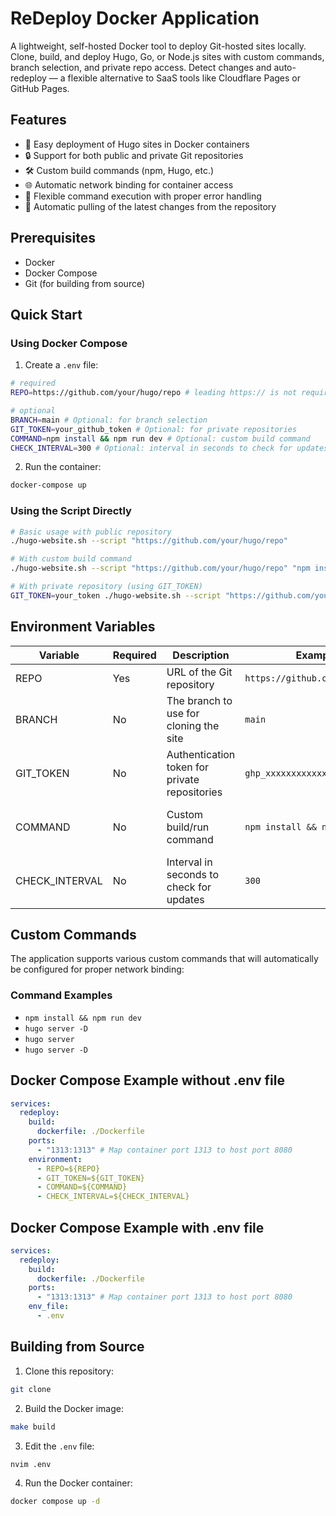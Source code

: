 # ReDeploy Docker Application

A lightweight, self-hosted Docker tool to deploy Git-hosted sites locally. Clone, build, and deploy Hugo, Go, or Node.js sites with custom commands, branch selection, and private repo access. Detect changes and auto-redeploy — a flexible alternative to SaaS tools like Cloudflare Pages or GitHub Pages.

## Features

- 🚀 Easy deployment of Hugo sites in Docker containers
- 🔒 Support for both public and private Git repositories
- 🛠 Custom build commands (npm, Hugo, etc.)
- 🌐 Automatic network binding for container access
- 🔄 Flexible command execution with proper error handling
- 🔄 Automatic pulling of the latest changes from the repository

## Prerequisites

- Docker
- Docker Compose
- Git (for building from source)

## Quick Start

### Using Docker Compose

1. Create a `.env` file:

```bash
# required
REPO=https://github.com/your/hugo/repo # leading https:// is not required!

# optional
BRANCH=main # Optional: for branch selection
GIT_TOKEN=your_github_token # Optional: for private repositories
COMMAND=npm install && npm run dev # Optional: custom build command
CHECK_INTERVAL=300 # Optional: interval in seconds to check for updates
```

2. Run the container:

```bash
docker-compose up
```

### Using the Script Directly

```bash
# Basic usage with public repository
./hugo-website.sh --script "https://github.com/your/hugo/repo"

# With custom build command
./hugo-website.sh --script "https://github.com/your/hugo/repo" "npm install && npm run dev"

# With private repository (using GIT_TOKEN)
GIT_TOKEN=your_token ./hugo-website.sh --script "https://github.com/your/hugo/repo"
```

## Environment Variables

| Variable       | Required | Description                                   | Example                        | Default value                                    |
| -------------- | -------- | --------------------------------------------- | ------------------------------ | ------------------------------------------------ |
| REPO           | Yes      | URL of the Git repository                     | `https://github.com/user/repo` | -                                                |
| BRANCH         | No       | The branch to use for cloning the site        | `main`                         | main                                             |
| GIT_TOKEN      | No       | Authentication token for private repositories | `ghp_xxxxxxxxxxxx`             | -                                                |
| COMMAND        | No       | Custom build/run command                      | `npm install && npm run dev`   | hugo server -D --noHTTPCache --disableFastRender |
| CHECK_INTERVAL | No       | Interval in seconds to check for updates      | `300`                          | 300                                              |

## Custom Commands

The application supports various custom commands that will automatically be configured for proper network binding:

### Command Examples

- `npm install && npm run dev`
- `hugo server -D`
- `hugo server`
- `hugo server -D`

## Docker Compose Example without .env file

```yaml
services:
  redeploy:
    build:
      dockerfile: ./Dockerfile
    ports:
      - "1313:1313" # Map container port 1313 to host port 8080
    environment:
      - REPO=${REPO}
      - GIT_TOKEN=${GIT_TOKEN}
      - COMMAND=${COMMAND}
      - CHECK_INTERVAL=${CHECK_INTERVAL}
```

## Docker Compose Example with .env file

```yaml
services:
  redeploy:
    build:
      dockerfile: ./Dockerfile
    ports:
      - "1313:1313" # Map container port 1313 to host port 8080
    env_file:
      - .env
```

## Building from Source

1. Clone this repository:

```bash
git clone
```

2. Build the Docker image:

```bash
make build
```

3. Edit the `.env` file:

```bash
nvim .env
```

4. Run the Docker container:

```bash
docker compose up -d
```
